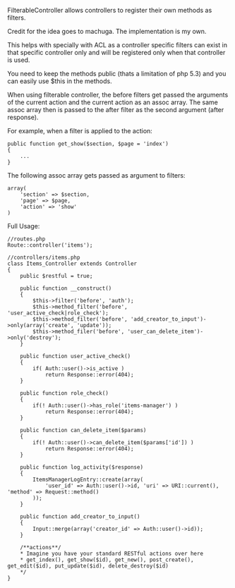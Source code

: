 FilterableController allows controllers to register their own methods as filters.

Credit for the idea goes to machuga. The implementation is my own.

This helps with specially with ACL as a controller specific filters can exist in that 
specific controller only and will be registered only when that controller is used.

You need to keep the methods public (thats a limitation of php 5.3) and you can easily use
$this in the methods.

When using filterable controller, the before filters get passed the arguments of the current action and
the current action as an assoc array. The same assoc array then is passed to the after filter as the 
second argument (after response).

For example, when a filter is applied to the action:
	
	public function get_show($section, $page = 'index')
	{
		...
	}

The following assoc array gets passed as argument to filters:
	
	array(
		'section' => $section,
		'page' => $page,
		'action' => 'show'
	)

Full Usage:

	//routes.php
	Route::controller('items');

	//controllers/items.php
	class Items_Controller extends Controller
	{
		public $restful = true;

		public function __construct()
		{
			$this->filter('before', 'auth');
			$this->method_filter('before', 'user_active_check|role_check');
			$this->method_filter('before', 'add_creator_to_input')->only(array('create', 'update'));
			$this->method_filer('before', 'user_can_delete_item')->only('destroy');
		}

		public function user_active_check()
		{
			if( Auth::user()->is_active )
				return Response::error(404);
		}

		public function role_check()
		{
			if(! Auth::user()->has_role('items-manager') )
				return Response::error(404);
		}

		public function can_delete_item($params)
		{
			if(! Auth::user()->can_delete_item($params['id']) )
				return Response::error(404);
		}

		public function log_activity($response)
		{
			ItemsManagerLogEntry::create(array(
				'user_id' => Auth::user()->id, 'uri' => URI::current(), 'method' => Request::method()
			));
		}

		public function add_creator_to_input()
		{
			Input::merge(array('creator_id' => Auth::user()->id));
		}

		/**actions**/
		* Imagine you have your standard RESTful actions over here
		* get_index(), get_show($id), get_new(), post_create(), get_edit($id), put_update($id), delete_destroy($id)
		*/
	}